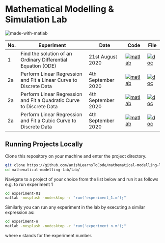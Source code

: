 # Mathematical Modelling & Simulation Lab

![made-with-matlab](https://img.shields.io/badge/Made%20with-Matlab-1f425f.svg)

| No. | Experiment | Date | Code | File |
|-----|------------|------|------|------|
| 1 | Find the solution of an Ordinary Differential Equation (ODE) | 21st August 2020 | [![matlab](https://img.icons8.com/nolan/40/matlab.png)](lab/experiment-01/experiment_1.m)| [![doc](https://img.icons8.com/color/40/000000/document.png)](project/ms-lab-experiment-01.pdf) |
| 2a | Perform Linear Regression and Fit a Linear Curve to Discrete Data | 4th September 2020 | [![matlab](https://img.icons8.com/nolan/40/matlab.png)](lab/experiment-02/polyfit_linear.m)| [![doc](https://img.icons8.com/color/40/000000/document.png)](project/ms-lab-2-linear-curve-fitting.pdf) |
| 2a | Perform Linear Regression and Fit a Quadratic Curve to Discrete Data | 4th September 2020 | [![matlab](https://img.icons8.com/nolan/40/matlab.png)](lab/experiment-02/polyfit_quadratic.m)| [![doc](https://img.icons8.com/color/40/000000/document.png)](project/ms-lab-2-quadratic-curve-fitting.pdf) |
| 2a | Perform Linear Regression and Fit a Cubic Curve to Discrete Data | 4th September 2020 | [![matlab](https://img.icons8.com/nolan/40/matlab.png)](lab/experiment-02/polyfit_cubic.m)| [![doc](https://img.icons8.com/color/40/000000/document.png)](project/ms-lab-2-cubic-curve-fitting.pdf) |


## Running Projects Locally
Clone this repository on your machine and enter the project directory.
```bash
git clone https://github.com/anishLearnsToCode/mathematical-modelling-lab.git
cd mathematical-modelling-lab/lab/
```

Navigate to a project of your choice from the list below and run it as follows e.g. to run 
experiment 1 
```bash
cd experiment-01
matlab -nosplash -nodesktop -r "run('experiment_1.m');"
``` 

Similarly you can run any experiment in the lab by executing a similar expression as:

```bash
cd experiment-n
matlab -nosplash -nodesktop -r "run('experiment_n.m');"
```   

where `n` stands for the experiment number.
